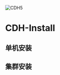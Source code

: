 ![CDH5]( https://github.com/shenyingkun/CM5.11.0-Install/blob/master/cdh.jpg )

# CDH-Install
## 单机安装

## 集群安装
